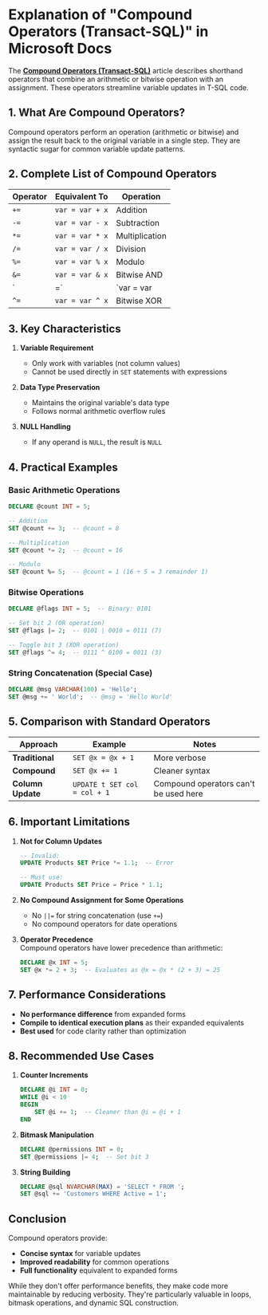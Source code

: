 # **Explanation of "Compound Operators (Transact-SQL)" in Microsoft Docs**

The **[Compound Operators (Transact-SQL)](https://learn.microsoft.com/en-us/sql/t-sql/language-elements/compound-operators-transact-sql?view=sql-server-ver16)** article describes shorthand operators that combine an arithmetic or bitwise operation with an assignment. These operators streamline variable updates in T-SQL code.

## **1. What Are Compound Operators?**
Compound operators perform an operation (arithmetic or bitwise) and assign the result back to the original variable in a single step. They are syntactic sugar for common variable update patterns.

## **2. Complete List of Compound Operators**
| Operator | Equivalent To | Operation |
|----------|---------------|-----------|
| `+=`     | `var = var + x` | Addition |
| `-=`     | `var = var - x` | Subtraction |
| `*=`     | `var = var * x` | Multiplication |
| `/=`     | `var = var / x` | Division |
| `%=`     | `var = var % x` | Modulo |
| `&=`     | `var = var & x` | Bitwise AND |
| `|=`     | `var = var | x` | Bitwise OR |
| `^=`     | `var = var ^ x` | Bitwise XOR |

## **3. Key Characteristics**
1. **Variable Requirement**  
   - Only work with variables (not column values)
   - Cannot be used directly in `SET` statements with expressions

2. **Data Type Preservation**  
   - Maintains the original variable's data type
   - Follows normal arithmetic overflow rules

3. **NULL Handling**  
   - If any operand is `NULL`, the result is `NULL`

## **4. Practical Examples**

### **Basic Arithmetic Operations**
```sql
DECLARE @count INT = 5;

-- Addition
SET @count += 3;  -- @count = 8

-- Multiplication
SET @count *= 2;  -- @count = 16

-- Modulo
SET @count %= 5;  -- @count = 1 (16 ÷ 5 = 3 remainder 1)
```

### **Bitwise Operations**
```sql
DECLARE @flags INT = 5;  -- Binary: 0101

-- Set bit 2 (OR operation)
SET @flags |= 2;  -- 0101 | 0010 = 0111 (7)

-- Toggle bit 3 (XOR operation)
SET @flags ^= 4;  -- 0111 ^ 0100 = 0011 (3)
```

### **String Concatenation (Special Case)**
```sql
DECLARE @msg VARCHAR(100) = 'Hello';
SET @msg += ' World';  -- @msg = 'Hello World'
```

## **5. Comparison with Standard Operators**
| Approach | Example | Notes |
|----------|---------|-------|
| **Traditional** | `SET @x = @x + 1` | More verbose |
| **Compound** | `SET @x += 1` | Cleaner syntax |
| **Column Update** | `UPDATE t SET col = col + 1` | Compound operators can't be used here |

## **6. Important Limitations**
1. **Not for Column Updates**  
   ```sql
   -- Invalid:
   UPDATE Products SET Price *= 1.1;  -- Error
   
   -- Must use:
   UPDATE Products SET Price = Price * 1.1;
   ```

2. **No Compound Assignment for Some Operations**  
   - No `||=` for string concatenation (use `+=`)
   - No compound operators for date operations

3. **Operator Precedence**  
   Compound operators have lower precedence than arithmetic:
   ```sql
   DECLARE @x INT = 5;
   SET @x *= 2 + 3;  -- Evaluates as @x = @x * (2 + 3) = 25
   ```

## **7. Performance Considerations**
- **No performance difference** from expanded forms
- **Compile to identical execution plans** as their expanded equivalents
- **Best used** for code clarity rather than optimization

## **8. Recommended Use Cases**
1. **Counter Increments**  
   ```sql
   DECLARE @i INT = 0;
   WHILE @i < 10
   BEGIN
       SET @i += 1;  -- Cleaner than @i = @i + 1
   END
   ```

2. **Bitmask Manipulation**  
   ```sql
   DECLARE @permissions INT = 0;
   SET @permissions |= 4;  -- Set bit 3
   ```

3. **String Building**  
   ```sql
   DECLARE @sql NVARCHAR(MAX) = 'SELECT * FROM ';
   SET @sql += 'Customers WHERE Active = 1';
   ```

## **Conclusion**
Compound operators provide:
- **Concise syntax** for variable updates
- **Improved readability** for common operations
- **Full functionality** equivalent to expanded forms

While they don't offer performance benefits, they make code more maintainable by reducing verbosity. They're particularly valuable in loops, bitmask operations, and dynamic SQL construction.